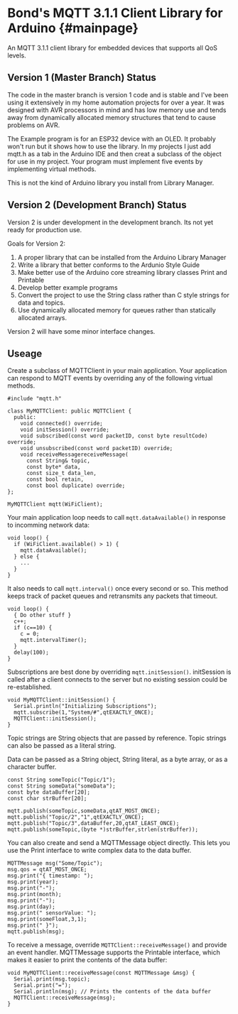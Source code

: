 # Bond's MQTT 3.1.1 Client Library for Arduino {#mainpage}

An MQTT 3.1.1 client library for embedded devices that supports all QoS levels. 

## Version 1 (Master Branch) Status

The code in the master branch is version 1 code and is stable and I've been using it extensively in my home automation projects for over a year. It was designed with AVR processors in mind and has low memory use and tends away from dynamically allocated memory structures that tend to cause problems on AVR.

The Example program is for an ESP32 device with an OLED. It probably won't run but it shows how to use the library. In my projects I just add mqtt.h as a tab in the Arduino IDE and then creat a subclass of the object for use in my project. Your program must implement five events by implementing virtual methods. 

This is not the kind of Arduino library you install from Library Manager. 

## Version 2 (Development Branch) Status

Version 2 is under development in the development branch. Its not yet ready for production use.

Goals for Version 2:

1. A proper library that can be installed from the Arduino Library Manager
2. Write a library that better conforms to the Ardunio Style Guide
3. Make better use of the Arduino core streaming library classes Print and Printable
4. Develop better example programs
5. Convert the project to use the String class rather than C style strings for data and topics.
6. Use dynamically allocated memory for queues rather than statically allocated arrays.

Version 2 will have some minor interface changes.

## Useage

Create a subclass of MQTTClient in your main application. Your application can respond to MQTT events by overriding any of the following virtual methods. 

```
#include "mqtt.h"

class MyMQTTClient: public MQTTClient {
  public:
    void connected() override;
    void initSession() override;
    void subscribed(const word packetID, const byte resultCode) override;
    void unsubscribed(const word packetID) override;
    void receiveMessagereceiveMessage(
      const String& topic, 
      const byte* data, 
      const size_t data_len, 
      const bool retain, 
      const bool duplicate) override; 
};

MyMQTTClient mqtt(WiFiClient);
```

Your main application loop needs to call `mqtt.dataAvailable()` in response to incomming network data:

```
void loop() {
  if (WiFiClient.available() > 1) {
    mqtt.dataAvailable();
  } else {
    ...
  }
}
```

It also needs to call `mqtt.interval()` once every second or so. This method keeps track of packet queues and retransmits any packets that timeout.

```
void loop() {
  { Do other stuff } 
  c++;
  if (c==10) {
    c = 0;
    mqtt.intervalTimer();
  }
  delay(100);
}
```

Subscriptions are best done by overriding `mqtt.initSession()`. initSession is called after a client connects to the server but no existing session could be re-established.

```
void MyMQTTClient::initSession() {
  Serial.println("Initializing Subscriptions");
  mqtt.subscribe(1,"System/#",qtEXACTLY_ONCE);  
  MQTTClient::initSession();
}
```

Topic strings are String objects that are passed by reference. Topic strings can also be passed as a literal string.

Data can be passed as a String object, String literal, as a byte array, or as a character buffer.

```
const String someTopic("Topic/1");
const String someData("someData");
const byte dataBuffer[20];
const char strBuffer[20];

mqtt.publish(someTopic,someData,qtAT_MOST_ONCE);
mqtt.publish("Topic/2","1",qtEXACTLY_ONCE);
mqtt.publish("Topic/3",dataBuffer,20,qtAT_LEAST_ONCE);
mqtt.publish(someTopic,(byte *)strBuffer,strlen(strBuffer));
```

You can also create and send a MQTTMessage object directly. This lets you use the Print interface to write complex data to the data buffer.

```
MQTTMessage msg("Some/Topic");
msg.qos = qtAT_MOST_ONCE;
msg.print("{ timestamp: ");
msg.print(year); 
msg.print("-");
msg.print(month); 
msg.print("-");
msg.print(day); 
msg.print(" sensorValue: ");
msg.print(someFloat,3,1);
msg.print(" }");
mqtt.publish(msg);
```

To receive a message, override `MQTTClient::receiveMessage()` and provide an event handler. MQTTMessage supports the Printable interface, which makes it easier to print the contents of the data buffer:

```
void MyMQTTClient::receiveMessage(const MQTTMessage &msg) {
  Serial.print(msg.topic);
  Serial.print("=");
  Serial.println(msg); // Prints the contents of the data buffer
  MQTTClient::receiveMessage(msg);
}
```